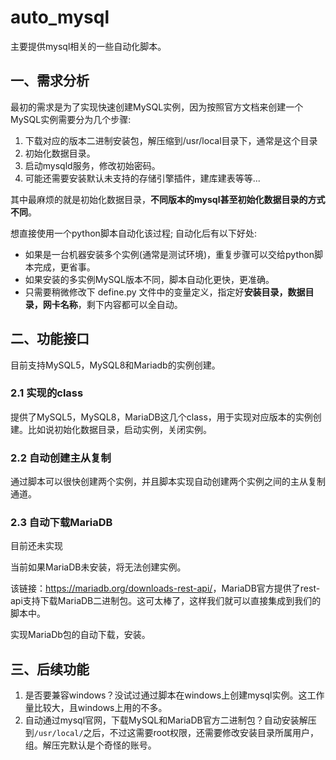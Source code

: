 # auto_mysql

主要提供mysql相关的一些自动化脚本。

## 一、需求分析

最初的需求是为了实现快速创建MySQL实例，因为按照官方文档来创建一个MySQL实例需要分为几个步骤:

1. 下载对应的版本二进制安装包，解压缩到/usr/local目录下，通常是这个目录
2. 初始化数据目录。
3. 启动mysqld服务，修改初始密码。
4. 可能还需要安装默认未支持的存储引擎插件，建库建表等等...

其中最麻烦的就是初始化数据目录，**不同版本的mysql甚至初始化数据目录的方式不同**。

想直接使用一个python脚本自动化该过程; 自动化后有以下好处:

* 如果是一台机器安装多个实例(通常是测试环境)，重复步骤可以交给python脚本完成，更省事。
* 如果安装的多实例MySQL版本不同，脚本自动化更快，更准确。
* 只需要稍微修改下 define.py 文件中的变量定义，指定好**安装目录，数据目录，网卡名称**，剩下内容都可以全自动。

## 二、功能接口

目前支持MySQL5，MySQL8和Mariadb的实例创建。

### 2.1 实现的class

提供了MySQL5，MySQL8，MariaDB这几个class，用于实现对应版本的实例创建。比如说初始化数据目录，启动实例，关闭实例。

### 2.2 自动创建主从复制

通过脚本可以很快创建两个实例，并且脚本实现自动创建两个实例之间的主从复制通道。

### 2.3 自动下载MariaDB

目前还未实现

当前如果MariaDB未安装，将无法创建实例。

该链接：<https://mariadb.org/downloads-rest-api/>，MariaDB官方提供了rest-api支持下载MariaDB二进制包。这可太棒了，这样我们就可以直接集成到我们的脚本中。

实现MariaDb包的自动下载，安装。

## 三、后续功能

1. 是否要兼容windows？没试过通过脚本在windows上创建mysql实例。这工作量比较大，且windows上用的不多。
2. 自动通过mysql官网，下载MySQL和MariaDB官方二进制包？自动安装解压到`/usr/local/`之后，不过这需要root权限，还需要修改安装目录所属用户，组。解压完默认是个奇怪的账号。
